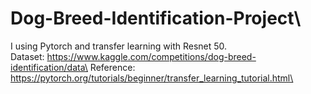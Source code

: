 # Dog-Breed-Identification-Project\
I using Pytorch and transfer learning with Resnet 50.\
Dataset: https://www.kaggle.com/competitions/dog-breed-identification/data\
Reference: https://pytorch.org/tutorials/beginner/transfer_learning_tutorial.html\
